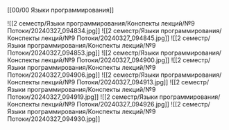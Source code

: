[[00/00 Языки программирования]]

![[2 семестр/Языки программирования/Конспекты лекций/№9 Потоки/20240327_094834.jpg]]
![[2 семестр/Языки программирования/Конспекты лекций/№9 Потоки/20240327_094845.jpg]]
![[2 семестр/Языки программирования/Конспекты лекций/№9 Потоки/20240327_094853.jpg]]
![[2 семестр/Языки программирования/Конспекты лекций/№9 Потоки/20240327_094900.jpg]]
![[2 семестр/Языки программирования/Конспекты лекций/№9 Потоки/20240327_094906.jpg]]
![[2 семестр/Языки программирования/Конспекты лекций/№9 Потоки/20240327_094913.jpg]]
![[2 семестр/Языки программирования/Конспекты лекций/№9 Потоки/20240327_094919.jpg]]
![[2 семестр/Языки программирования/Конспекты лекций/№9 Потоки/20240327_094926.jpg]]
![[2 семестр/Языки программирования/Конспекты лекций/№9 Потоки/20240327_094930.jpg]]